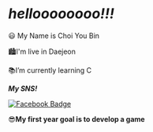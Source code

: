 # ***helloooooooo!!!***

😃 My Name is Choi You Bin

🏙I'm live in Daejeon

📚I’m currently learning C

***My SNS!***

[![Facebook Badge](https://img.shields.io/badge/facebook-1877f2?style=flat-square&logo=facebook&logoColor=white&link=https://www.facebook.com/PINKPOMA)](https://www.facebook.com/PINKPOMA)

😎**My first year goal is to develop a game**
